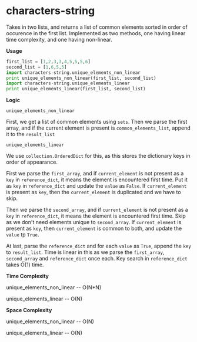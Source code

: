 # characters-string

Takes in two lists, and returns a list of common elements sorted in order of occurence in the first list. Implemented as two methods, one having linear time complexity, and one having non-linear.

**Usage**

```python
first_list = [1,2,3,3,4,5,5,5,6]
second_list = [1,6,5,5]
import characters-string.unique_elements_non_linear
print unique_elements_non_linear(first_list, second_list)
import characters-string.unique_elements_linear
print unique_elements_linear(first_list, second_list)
```

**Logic**

`unique_elements_non_linear`

First, we get a list of common elements using `sets`. Then we parse the first array, and if the current element is present is `common_elements_list`, append it to the `result_list`

`unique_elements_linear`

We use `collection.OrderedDict` for this, as this stores the dictionary keys in order of appearance. 

First we parse the `first_array`, and if `current_element` is not present as a `key` in `reference_dict`, it means the element is encountered first time. Put it as `key` in `reference_dict` and update the `value` as `False`. If `current_element` is present as `key`, then the `current_element` is duplicated and we have to skip. 

Then we parse the `second_array`, and if `current_element` is not present as a `key` in `reference_dict`, it means the element is encountered first time. Skip as we don't need elements unique to `second_array`. If `current_element` is present as `key`, then `current_element` is common to both, and update the `value` tp `True`.

At last, parse the `reference_dict` and for each `value` as `True`, append the `key` to `result_list`. Time is linear in this as we parse the `first_array`, `second_array` and `reference_dict` once each. Key search in `reference_dict` takes O(1) time.

**Time Complexity**

unique_elements_non_linear -- O(N*N)

unique_elements_linear -- O(N)

**Space Complexity**

unique_elements_non_linear -- O(N)

unique_elements_linear -- O(N)